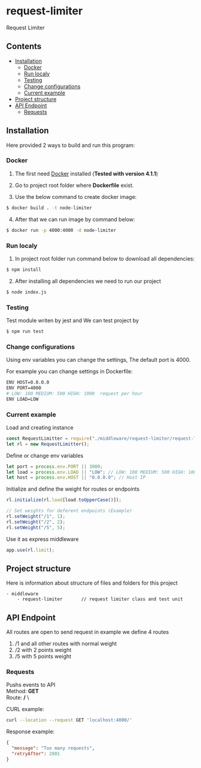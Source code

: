 # request-limiter

Request Limiter

## Contents

- [Installation](#installation)
  - [Docker](#docker)
  - [Run localy](#run-localy)
  - [Testing](#testing)
  - [Change configurations](#change-configurations)
  - [Current example](#current-example)
- [Project structure](#project-structure)
- [API Endpoint](#api-endpoint)
  - [Requests](#requests)

## Installation

Here provided 2 ways to build and run this program:

### Docker

1. The first need [Docker](https://docker.com/) installed (**Tested with version 4.1.1**)

2. Go to project root folder where **Dockerfile** exist.

3. Use the below command to create docker image:

```sh
$ docker build . -t node-limiter
```

4. After that we can run image by command below:

```sh
$ docker run -p 4000:4000 -d node-limiter
```

### Run localy

1. In project root folder run command below to download all dependencies:

```sh
$ npm install
```

2. After installing all dependencies we need to run our project

```sh
$ node index.js
```

### Testing

Test module writen by jest and We can test project by

```sh
$ npm run test
```

### Change configurations

Using env variables you can change the settings, The default port is 4000.

For example you can change settings in Dockerfile:

```sh
ENV HOST=0.0.0.0
ENV PORT=4000
# LOW: 100 MEDIUM: 500 HIGH: 1000  request per hour
ENV LOAD=LOW
```

### Current example

Load and creating instance

```js
const RequestLimitter = require("./middleware/request-limiter/request-limiter");
let rl = new RequestLimitter();
```

Define or change env variables

```js
let port = process.env.PORT || 3000;
let load = process.env.LOAD || "LOW"; // LOW: 100 MEDIUM: 500 HIGH: 1000  request per hour
let host = process.env.HOST || "0.0.0.0"; // Host IP
```

Initialize and define the weight for routes or endpoints

```js
rl.initialize(rl.load[load.toUpperCase()]);

// Set weights for deferent endpoints (Example)
rl.setWeight("/1", 1);
rl.setWeight("/2", 2);
rl.setWeight("/5", 5);
```

Use it as express middleware

```js
app.use(rl.limit);
```

## Project structure

Here is information about structure of files and folders for this project

```
- middleware
	- request-limiter		// request limiter class and test unit
```

## API Endpoint

All routes are open to send request in example we define 4 routes

1. /1 and all other routes with normal weight
2. /2 with 2 points weight
3. /5 with 5 points weight

### Requests

Pushs events to API \
Method: **GET** \
Route: **/** \

CURL example:

```sh
curl --location --request GET 'localhost:4000/'
```

Response example:

```json
{
  "message": "Too many requests",
  "retryAfter": 2801
}
```

